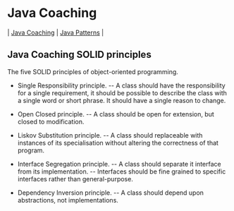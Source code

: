 # Java Coaching
| [Java Coaching](src/main/java/coaching "Coaching Java Idioms") | [Java Patterns](src/main/java/patterns "Design Patterns in Java") |

## Java Coaching SOLID principles

The five SOLID principles of object-oriented programming.

- Single Responsibility principle.
-- A class should have the responsibility for a single requirement, it should be possible to describe the class with a single word or short phrase. It should have a single reason to change.

- Open Closed principle.
-- A class should be open for extension, but closed to modification.

- Liskov Substitution principle.
-- A class should replaceable with instances of its specialisation without altering the correctness of that program.

- Interface Segregation principle.
-- A class should separate it interface from its implementation.
-- Interfaces should be fine grained to specific interfaces rather than general-purpose.

- Dependency Inversion principle.
-- A class should depend upon abstractions, not implementations.
